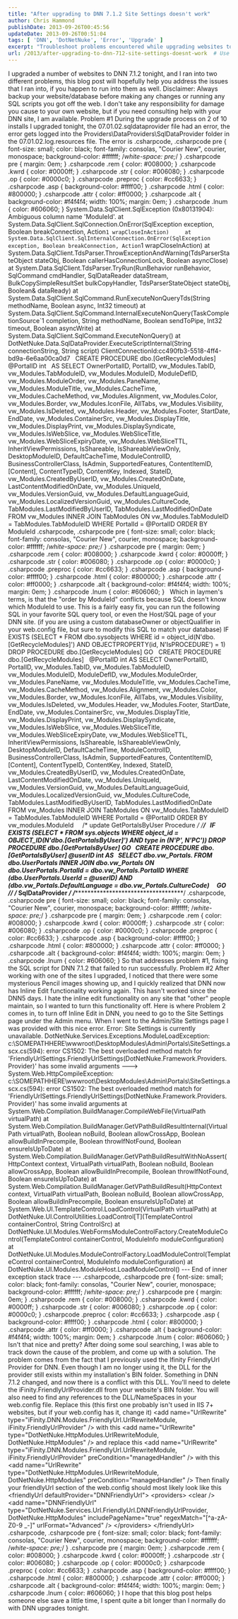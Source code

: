 ```yaml
---
title: "After upgrading to DNN 7.1.2 Site Settings doesn't work"
author: Chris Hammond
publishDate: 2013-09-26T00:45:56
updateDate: 2013-09-26T00:51:04
tags: [ 'DNN', 'DotNetNuke', 'Error', 'Upgrade' ]
excerpt: "Troubleshoot problems encountered while upgrading websites to DNN 7.1.2. Post guides through issues related to SQL errors and DNN Inline Edit functionality."
url: /2013/after-upgrading-to-dnn-712-site-settings-doesnt-work  # Use the generated URL with year
---
```

I upgraded a number of websites to DNN 7.1.2 tonight, and I ran into two different problems, this blog post will hopefully help you address the issues that I ran into, if you happen to run into them as well. Disclaimer: Always backup your website/database before making any changes or running any SQL scripts you got off the web. I don't take any responsibility for damage you cause to your own website, but if you need consulting help with your DNN site, I am available. Problem #1 During the upgrade process on 2 of 10 installs I upgraded tonight, the 07.01.02.sqldataprovider file had an error, the error gets logged into the Providers\DataProviders\SqlDataProvider folder in the 07.01.02.log.resources file. The error is  .csharpcode, .csharpcode pre { 	font-size: small; 	color: black; 	font-family: consolas, "Courier New", courier, monospace; 	background-color: #ffffff; 	/*white-space: pre;*/ } .csharpcode pre { margin: 0em; } .csharpcode .rem { color: #008000; } .csharpcode .kwrd { color: #0000ff; } .csharpcode .str { color: #006080; } .csharpcode .op { color: #0000c0; } .csharpcode .preproc { color: #cc6633; } .csharpcode .asp { background-color: #ffff00; } .csharpcode .html { color: #800000; } .csharpcode .attr { color: #ff0000; } .csharpcode .alt  { 	background-color: #f4f4f4; 	width: 100%; 	margin: 0em; } .csharpcode .lnum { color: #606060; }  System.Data.SqlClient.SqlException (0x80131904): Ambiguous column name 'ModuleId'.     at System.Data.SqlClient.SqlConnection.OnError(SqlException exception, Boolean breakConnection, Action`1 wrapCloseInAction)     at System.Data.SqlClient.SqlInternalConnection.OnError(SqlException exception, Boolean breakConnection, Action`1 wrapCloseInAction)     at System.Data.SqlClient.TdsParser.ThrowExceptionAndWarning(TdsParserStateObject stateObj, Boolean callerHasConnectionLock, Boolean asyncClose)     at System.Data.SqlClient.TdsParser.TryRun(RunBehavior runBehavior, SqlCommand cmdHandler, SqlDataReader dataStream, BulkCopySimpleResultSet bulkCopyHandler, TdsParserStateObject stateObj, Boolean&amp; dataReady)     at System.Data.SqlClient.SqlCommand.RunExecuteNonQueryTds(String methodName, Boolean async, Int32 timeout)     at System.Data.SqlClient.SqlCommand.InternalExecuteNonQuery(TaskCompletionSource`1 completion, String methodName, Boolean sendToPipe, Int32 timeout, Boolean asyncWrite)     at System.Data.SqlClient.SqlCommand.ExecuteNonQuery()     at DotNetNuke.Data.SqlDataProvider.ExecuteScriptInternal(String connectionString, String script) ClientConnectionId:cc490fb3-5518-4ff4-bd9a-6e6aa00ca0d7 &nbsp;  CREATE PROCEDURE dbo.[GetRecycleModules] &nbsp; @PortalID int &nbsp;  AS  SELECT  OwnerPortalID, PortalID, vw_Modules.TabID, vw_Modules.TabModuleID,           vw_Modules.ModuleID, ModuleDefID, vw_Modules.ModuleOrder, vw_Modules.PaneName, vw_Modules.ModuleTitle,           vw_Modules.CacheTime, vw_Modules.CacheMethod, vw_Modules.Alignment, vw_Modules.Color, vw_Modules.Border,           vw_Modules.IconFile, AllTabs, vw_Modules.Visibility, vw_Modules.IsDeleted, vw_Modules.Header,           vw_Modules.Footer, StartDate, EndDate, vw_Modules.ContainerSrc, vw_Modules.DisplayTitle,           vw_Modules.DisplayPrint, vw_Modules.DisplaySyndicate, vw_Modules.IsWebSlice, vw_Modules.WebSliceTitle,           vw_Modules.WebSliceExpiryDate, vw_Modules.WebSliceTTL, InheritViewPermissions, IsShareable,           IsShareableViewOnly, DesktopModuleID, DefaultCacheTime, ModuleControlID,           BusinessControllerClass, IsAdmin, SupportedFeatures, ContentItemID,           [Content], ContentTypeID, ContentKey, Indexed, StateID,           vw_Modules.CreatedByUserID, vw_Modules.CreatedOnDate, LastContentModifiedOnDate, vw_Modules.UniqueId,           vw_Modules.VersionGuid, vw_Modules.DefaultLanguageGuid, vw_Modules.LocalizedVersionGuid, vw_Modules.CultureCode,           TabModules.LastModifiedByUserID, TabModules.LastModifiedOnDate  FROM    vw_Modules INNER JOIN          TabModules ON vw_Modules.TabModuleID = TabModules.TabModuleID  WHERE  PortalId = @PortalID  ORDER BY ModuleId       .csharpcode, .csharpcode pre     {     font-size: small;     color: black;     font-family: consolas, "Courier New", courier, monospace;     background-color: #ffffff;     /*white-space: pre;*/     }     .csharpcode pre { margin: 0em; }     .csharpcode .rem { color: #008000; }     .csharpcode .kwrd { color: #0000ff; }     .csharpcode .str { color: #006080; }     .csharpcode .op { color: #0000c0; }     .csharpcode .preproc { color: #cc6633; }     .csharpcode .asp { background-color: #ffff00; }     .csharpcode .html { color: #800000; }     .csharpcode .attr { color: #ff0000; }     .csharpcode .alt     {     background-color: #f4f4f4;     width: 100%;     margin: 0em;     }     .csharpcode .lnum { color: #606060; }   &nbsp; Which in laymen's terms, is that the "order by ModuleId" conflicts because SQL doesn't know which ModuleId to use. This is a fairly easy fix, you can run the following SQL in your favorite SQL query tool, or even the Host/SQL page of your DNN site. (if you are using a custom databaseOwner or objectQualifier in your web.config file, but sure to modify this SQL to match your database)  IF EXISTS (SELECT * FROM dbo.sysobjects WHERE id = object_id(N'dbo.[GetRecycleModules]') AND OBJECTPROPERTY(id, N'IsPROCEDURE') = 1)    DROP PROCEDURE dbo.[GetRecycleModules]  GO &nbsp;  CREATE PROCEDURE dbo.[GetRecycleModules] &nbsp;      @PortalID int        AS  SELECT  OwnerPortalID, PortalID, vw_Modules.TabID, vw_Modules.TabModuleID,           vw_Modules.ModuleID, ModuleDefID, vw_Modules.ModuleOrder, vw_Modules.PaneName, vw_Modules.ModuleTitle,           vw_Modules.CacheTime, vw_Modules.CacheMethod, vw_Modules.Alignment, vw_Modules.Color, vw_Modules.Border,           vw_Modules.IconFile, AllTabs, vw_Modules.Visibility, vw_Modules.IsDeleted, vw_Modules.Header,           vw_Modules.Footer, StartDate, EndDate, vw_Modules.ContainerSrc, vw_Modules.DisplayTitle,           vw_Modules.DisplayPrint, vw_Modules.DisplaySyndicate, vw_Modules.IsWebSlice, vw_Modules.WebSliceTitle,           vw_Modules.WebSliceExpiryDate, vw_Modules.WebSliceTTL, InheritViewPermissions, IsShareable,           IsShareableViewOnly, DesktopModuleID, DefaultCacheTime, ModuleControlID,           BusinessControllerClass, IsAdmin, SupportedFeatures, ContentItemID,           [Content], ContentTypeID, ContentKey, Indexed, StateID,           vw_Modules.CreatedByUserID, vw_Modules.CreatedOnDate, LastContentModifiedOnDate, vw_Modules.UniqueId,           vw_Modules.VersionGuid, vw_Modules.DefaultLanguageGuid, vw_Modules.LocalizedVersionGuid, vw_Modules.CultureCode,           TabModules.LastModifiedByUserID, TabModules.LastModifiedOnDate  FROM    vw_Modules INNER JOIN          TabModules ON vw_Modules.TabModuleID = TabModules.TabModuleID  WHERE  PortalId = @PortalID  ORDER BY vw_modules.ModuleId &nbsp; &nbsp;  /* update GetPortalsByUser Procedure */  /*************************************/ &nbsp;  IF  EXISTS (SELECT * FROM sys.objects WHERE object_id = OBJECT_ID(N'dbo.[GetPortalsByUser]') AND type in (N'P', N'PC')) DROP PROCEDURE dbo.[GetPortalsByUser]  GO &nbsp;  CREATE PROCEDURE dbo.[GetPortalsByUser] @userID int   AS &nbsp; SELECT     dbo.vw_Portals.*  FROM         dbo.UserPortals INNER JOIN                        dbo.vw_Portals ON    dbo.UserPortals.PortalId = dbo.vw_Portals.PortalID  WHERE     (dbo.UserPortals.UserId = @userID) AND (dbo.vw_Portals.DefaultLanguage = dbo.vw_Portals.CultureCode) &nbsp; &nbsp;  GO  /************************************************************/  /*****              SqlDataProvider                     *****/  /************************************************************/       .csharpcode, .csharpcode pre { font-size: small; color: black; font-family: consolas, "Courier New", courier, monospace; background-color: #ffffff; /*white-space: pre;*/ } .csharpcode pre { margin: 0em; } .csharpcode .rem { color: #008000; } .csharpcode .kwrd { color: #0000ff; } .csharpcode .str { color: #006080; } .csharpcode .op { color: #0000c0; } .csharpcode .preproc { color: #cc6633; } .csharpcode .asp { background-color: #ffff00; } .csharpcode .html { color: #800000; } .csharpcode .attr { color: #ff0000; } .csharpcode .alt { background-color: #f4f4f4; width: 100%; margin: 0em; } .csharpcode .lnum { color: #606060; }  So that addresses problem #1, fixing the SQL script for DNN 7.1.2 that failed to run successfully. Problem #2 After working with one of the sites I upgraded, I noticed that there were some mysterious Pencil images showing up, and I quickly realized that DNN now has Inline Edit functionality working again. This hasn't worked since the DNN5 days. I hate the inline edit functionality on any site that "other" people maintain, so I wanted to turn this functionality off. Here is where Problem 2 comes in, to turn off Inline Edit in DNN, you need to go to the Site Settings page under the Admin menu. When I went to the Admin/Site Settings page I was provided with this nice error.  Error: Site Settings is currently unavailable. DotNetNuke.Services.Exceptions.ModuleLoadException: c:\SOMEPATHHERE\wwwroot\DesktopModules\Admin\Portals\SiteSettings.ascx.cs(594): error CS1502: The best overloaded method match for 'FriendlyUrlSettings.FriendlyUrlSettings(DotNetNuke.Framework.Providers.Provider)' has some invalid arguments ---&gt; System.Web.HttpCompileException: c:\SOMEPATHHERE\wwwroot\DesktopModules\Admin\Portals\SiteSettings.ascx.cs(594): error CS1502: The best overloaded method match for 'FriendlyUrlSettings.FriendlyUrlSettings(DotNetNuke.Framework.Providers.Provider)' has some invalid arguments at System.Web.Compilation.BuildManager.CompileWebFile(VirtualPath virtualPath) at System.Web.Compilation.BuildManager.GetVPathBuildResultInternal(VirtualPath virtualPath, Boolean noBuild, Boolean allowCrossApp, Boolean allowBuildInPrecompile, Boolean throwIfNotFound, Boolean ensureIsUpToDate) at System.Web.Compilation.BuildManager.GetVPathBuildResultWithNoAssert(HttpContext context, VirtualPath virtualPath, Boolean noBuild, Boolean allowCrossApp, Boolean allowBuildInPrecompile, Boolean throwIfNotFound, Boolean ensureIsUpToDate) at System.Web.Compilation.BuildManager.GetVPathBuildResult(HttpContext context, VirtualPath virtualPath, Boolean noBuild, Boolean allowCrossApp, Boolean allowBuildInPrecompile, Boolean ensureIsUpToDate) at System.Web.UI.TemplateControl.LoadControl(VirtualPath virtualPath) at DotNetNuke.UI.ControlUtilities.LoadControl[T](TemplateControl containerControl, String ControlSrc) at DotNetNuke.UI.Modules.WebFormsModuleControlFactory.CreateModuleControl(TemplateControl containerControl, ModuleInfo moduleConfiguration) at DotNetNuke.UI.Modules.ModuleControlFactory.LoadModuleControl(TemplateControl containerControl, ModuleInfo moduleConfiguration) at DotNetNuke.UI.Modules.ModuleHost.LoadModuleControl() --- End of inner exception stack trace ---       .csharpcode, .csharpcode pre { font-size: small; color: black; font-family: consolas, "Courier New", courier, monospace; background-color: #ffffff; /*white-space: pre;*/ } .csharpcode pre { margin: 0em; } .csharpcode .rem { color: #008000; } .csharpcode .kwrd { color: #0000ff; } .csharpcode .str { color: #006080; } .csharpcode .op { color: #0000c0; } .csharpcode .preproc { color: #cc6633; } .csharpcode .asp { background-color: #ffff00; } .csharpcode .html { color: #800000; } .csharpcode .attr { color: #ff0000; } .csharpcode .alt { background-color: #f4f4f4; width: 100%; margin: 0em; } .csharpcode .lnum { color: #606060; }  Isn't that nice and pretty? After doing some soul searching, I was able to track down the cause of the problem, and come up with a solution. The problem comes from the fact that I previously used the Ifinity FriendlyUrl Provider for DNN. Even though I am no longer using it, the DLL for the provider still exists within my installation's BIN folder. Something in DNN 7.1.2 changed, and now there is a conflict with this DLL. You'll need to delete the iFinity.FriendlyUrlProvider.dll from your website's BIN folder. You will also need to find any references to the DLL/NameSpaces in your web.config file.  Replace this (this first one probably isn't used in IIS 7+ websites, but if your web.config has it, change it) &lt;add name="UrlRewrite" type="iFinity.DNN.Modules.FriendlyUrl.UrlRewriteModule, iFinity.FriendlyUrlProvider" /&gt; with this &lt;add name="UrlRewrite" type="DotNetNuke.HttpModules.UrlRewriteModule, DotNetNuke.HttpModules" /&gt; and replace this &lt;add name="UrlRewrite" type="iFinity.DNN.Modules.FriendlyUrl.UrlRewriteModule, iFinity.FriendlyUrlProvider" preCondition="managedHandler" /&gt;  with this &lt;add name="UrlRewrite" type="DotNetNuke.HttpModules.UrlRewriteModule, DotNetNuke.HttpModules" preCondition="managedHandler" /&gt; Then finally your friendlyUrl section of the web.config should most likely look like this  &nbsp; &lt;friendlyUrl defaultProvider="DNNFriendlyUrl"&gt;     &lt;providers&gt;         &lt;clear /&gt;          &lt;add name="DNNFriendlyUrl" type="DotNetNuke.Services.Url.FriendlyUrl.DNNFriendlyUrlProvider, DotNetNuke.HttpModules" includePageName="true" regexMatch="[^a-zA-Z0-9 _-]" urlFormat="Advanced" /&gt;     &lt;/providers&gt; &lt;/friendlyUrl&gt;       .csharpcode, .csharpcode pre { font-size: small; color: black; font-family: consolas, "Courier New", courier, monospace; background-color: #ffffff; /*white-space: pre;*/ } .csharpcode pre { margin: 0em; } .csharpcode .rem { color: #008000; } .csharpcode .kwrd { color: #0000ff; } .csharpcode .str { color: #006080; } .csharpcode .op { color: #0000c0; } .csharpcode .preproc { color: #cc6633; } .csharpcode .asp { background-color: #ffff00; } .csharpcode .html { color: #800000; } .csharpcode .attr { color: #ff0000; } .csharpcode .alt { background-color: #f4f4f4; width: 100%; margin: 0em; } .csharpcode .lnum { color: #606060; }  I hope that this blog post helps someone else save a little time, I spent quite a bit longer than I normally do with DNN upgrades tonight. 




